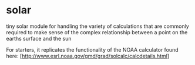 # solar
tiny solar module for handling the variety of calculations that are commonly required 
to make sense of the complex relationship between a point on the earths surface and the sun

For starters, it replicates the functionality of the NOAA calculator found here:
[http://www.esrl.noaa.gov/gmd/grad/solcalc/calcdetails.html]



